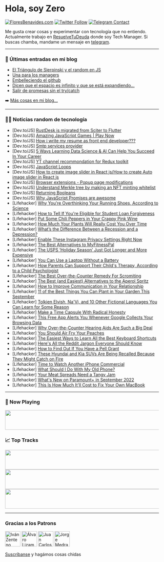 # Hola, soy Zero

[![FloresBenavides.com](https://img.shields.io/website?down_message=oops&label=MiBlog&style=for-the-badge&up_message=online&url=https%3A%2F%2Ffloresbenavides.com)](https://floresbenavides.com) [![Twitter Follow](https://img.shields.io/twitter/follow/ZeroDragon?color=%231DA1F2&label=Follow&logo=twitter&logoColor=ffffff&style=for-the-badge)](https://twitter.com/zerodragon) [![Telegram Contact](https://img.shields.io/badge/escr%C3%ADbeme-ZeroDragon-%2326A5E4?style=for-the-badge&logo=telegram)](https://t.me/zerodragon)

Me gusta crear cosas y experimentar con tecnología que no entiendo.
Actualmente trabajo en [ResuelveTuDeuda](http://github.com/resuelve) donde soy Tech Manager.
Si buscas chamba, mandame un mensaje en [telegram](https://t.me/zerodragon).

---

### 📕 Últimas entradas en mi blog
<!-- BLOG-POST-LIST:START -->
- [El Triángulo de Sierpinski y el random en JS](https://floresbenavides.com/el-triangulo-de-sierpinski-y-el-random-en-js/)
- [Una para los managers](https://floresbenavides.com/una-para-los-managers/)
- [Embelleciendo el github](https://floresbenavides.com/embelleciendo-el-github/)
- [Dicen que el espacio es infinito y que se está expandiendo…](https://floresbenavides.com/dicen-que-el-espacio-es-infinito-y-que-se-esta-expandiendo/)
- [Salir de promesas sin el try/catch](https://floresbenavides.com/salir-de-promesas-sin-el-try-catch/)
<!-- BLOG-POST-LIST:END -->

➡️ [Más cosas en mi blog...](https://floresbenavides.com)

---

### 👨‍💻 Noticias random de tecnología
<!-- TECH-POSTS:START -->
- [Dev.to/JS] [RustDesk is migrated from Sciter to Flutter](https://dev.to/rustdesk/rustdesk-is-migrated-from-sciter-to-flutter-279m)
- [Dev.to/JS] [Amazing JavaScript Games | Play Now](https://dev.to/herryjobn/amazing-javascript-games-play-now-3n73)
- [Dev.to/JS] [How i write my resume as front end developer???](https://dev.to/ahmed_onour/how-i-write-my-resume-as-front-end-developer-13h6)
- [Dev.to/JS] [Smtp services provider](https://dev.to/elaonharpher85/smtp-services-provider-1d9a)
- [Dev.to/JS] [5 Ways Learning Data Science &amp; AI Can Help You Succeed In Your Career](https://dev.to/datascientist987/5-ways-learning-data-science-ai-can-help-you-succeed-in-your-career-12bn)
- [Dev.to/JS] [YT channel recommondation for Redux toolkit](https://dev.to/himanshupal0001/yt-channel-recommondation-for-redux-toolkit-2ifo)
- [Dev.to/JS] [JavaScript Loops](https://dev.to/aniksaha12/javascript-loops-4gdg)
- [Dev.to/JS] [How to create image slider in React js/How to create Auto image slider in React js](https://dev.to/radhe65gupta/how-to-create-image-slider-in-react-jshow-to-create-auto-image-slider-in-react-js-5b4i)
- [Dev.to/JS] [Browser extensions - Popup page modifications](https://dev.to/dailydevtips1/browser-extensions-popup-page-modifications-2ji6)
- [Dev.to/JS] [Understand Merkle tree by making an NFT minting whitelist](https://dev.to/peterblockman/understand-merkle-tree-by-making-a-nft-minting-whitelist-1148)
- [Dev.to/JS] [Returning Booleans](https://dev.to/jinchoo/returning-booleans-5ah8)
- [Dev.to/JS] [Why JavaScript Promises are awesome](https://dev.to/methmi/why-javascript-promises-are-awesome-4obk)
- [Lifehacker] [Why You&#39;re Overthinking Your Running Shoes, According to Science](https://lifehacker.com/why-youre-overthinking-your-running-shoes-according-to-1849458897)
- [Lifehacker] [How to Tell If You&#39;re Eligible for Student Loan Forgiveness](https://lifehacker.com/how-to-tell-if-youre-eligible-for-student-loan-forgiven-1849458572)
- [Lifehacker] [Put Some Chili Peppers in Your Crappy Pink Wine](https://lifehacker.com/put-some-chili-peppers-in-your-shitty-pink-wine-1849458441)
- [Lifehacker] [How Much Your Plants Will Really Cost You Over Time](https://lifehacker.com/how-much-your-plants-will-really-cost-you-over-time-1849457189)
- [Lifehacker] [What’s the Difference Between a Recession and a Depression?](https://lifehacker.com/what-s-the-difference-between-a-recession-and-a-depress-1849458251)
- [Lifehacker] [Enable These Instagram Privacy Settings Right Now](https://lifehacker.com/enable-these-instagram-privacy-settings-right-now-1849456072)
- [Lifehacker] [The Best Alternatives to MyFitnessPal](https://lifehacker.com/the-best-alternatives-to-myfitnesspal-1849456879)
- [Lifehacker] [The USPS ‘Holiday Season’ Just Got Longer and More Expensive](https://lifehacker.com/the-usps-holiday-season-just-got-longer-and-more-expe-1849456901)
- [Lifehacker] [You Can Use a Laptop Without a Battery](https://lifehacker.com/you-can-use-a-laptop-without-a-battery-1849456604)
- [Lifehacker] [How Parents Can Support Their Child&#39;s Therapy, According to a Child Psychologist](https://lifehacker.com/how-parents-can-support-their-childs-therapy-according-1849448221)
- [Lifehacker] [The Best Over-the-Counter Remedy For Scromiting](https://lifehacker.com/the-best-over-the-counter-remedy-for-scromiting-1849455510)
- [Lifehacker] [The Best &lpar;and Easiest&rpar; Alternatives to the Aperol Spritz](https://lifehacker.com/the-best-and-easiest-alternatives-to-the-aperol-sprit-1849449968)
- [Lifehacker] [How to Improve Communication in Your Relationship](https://lifehacker.com/how-to-improve-communication-in-your-relationship-1849453668)
- [Lifehacker] [11 of the Best Things You Can Plant in Your Garden This September](https://lifehacker.com/11-of-the-best-things-you-can-plant-in-your-garden-this-1849453269)
- [Lifehacker] [Tolkien Elvish, Na&#39;Vi, and 10 Other Fictional Languages You Can Learn for Some Reason](https://lifehacker.com/tolkien-elvish-navi-and-10-other-fictional-languages-1849453429)
- [Lifehacker] [Make a Time Capsule With Radical Honesty](https://lifehacker.com/make-a-time-capsule-with-radical-honesty-1849454951)
- [Lifehacker] [This Free App Alerts You Whenever Google Collects Your Browsing Data](https://lifehacker.com/this-free-app-alerts-you-whenever-google-collects-your-1849453277)
- [Lifehacker] [Why Over-the-Counter Hearing Aids Are Such a Big Deal](https://lifehacker.com/why-over-the-counter-hearing-aids-are-such-a-big-deal-1849452915)
- [Lifehacker] [You Should Air Fry Your Peaches](https://lifehacker.com/you-should-air-fry-your-peaches-1849454679)
- [Lifehacker] [The Easiest Ways to Learn All the Best Keyboard Shortcuts](https://lifehacker.com/the-easiest-ways-to-learn-all-the-best-keyboard-shortcu-1849450327)
- [Lifehacker] [Here&#39;s All the Reddit Jargon Everyone Should Know](https://lifehacker.com/heres-all-the-reddit-jargon-everyone-should-know-1849451715)
- [Lifehacker] [How to Find Out If You Have a Pell Grant](https://lifehacker.com/how-to-find-out-if-you-have-a-pell-grant-1849453465)
- [Lifehacker] [These Hyundai and Kia SUVs Are Being Recalled Because They Might Catch on Fire](https://lifehacker.com/these-hyundai-and-kia-suvs-are-being-recalled-because-t-1849452684)
- [Lifehacker] [Time to Watch Another iPhone Commercial](https://lifehacker.com/time-to-watch-another-iphone-commercial-1849452112)
- [Lifehacker] [What Should I Do With My Old Phone?](https://lifehacker.com/what-should-i-do-with-my-old-phone-1849451799)
- [Lifehacker] [Your Meat Spreads Need a Tangy Jam](https://lifehacker.com/your-meat-spreads-need-a-tangy-jam-1849452540)
- [Lifehacker] [What&#39;s New on Paramount+ in September 2022](https://lifehacker.com/whats-new-on-paramount-in-september-2022-1849451918)
- [Lifehacker] [This Is How Much It&#39;ll Cost to Fix Your Own MacBook](https://lifehacker.com/this-is-how-much-itll-cost-to-fix-your-own-macbook-1849450931)<!-- TECH-POSTS:END -->

---

### 🎵 Now Playing
<a href="https://spotify-now-playing-dun.vercel.app/now-playing?open"><img src="https://spotify-now-playing-dun.vercel.app/now-playing" width="540" height="64"></a>

### 📈 Top Tracks
<a href="https://spotify-now-playing-dun.vercel.app/top-tracks?i=1&open"><img src="https://spotify-now-playing-dun.vercel.app/top-tracks?i=1" width="540" height="64"></a>
<a href="https://spotify-now-playing-dun.vercel.app/top-tracks?i=2&open"><img src="https://spotify-now-playing-dun.vercel.app/top-tracks?i=2" width="540" height="64"></a>
<a href="https://spotify-now-playing-dun.vercel.app/top-tracks?i=3&open"><img src="https://spotify-now-playing-dun.vercel.app/top-tracks?i=3" width="540" height="64"></a>

---

### Gracias a los Patrons
[<img src="https://avatars.githubusercontent.com/u/243380?v=4" alt="Iván Zenteno" width="50px">](https://github.com/k001) [<img src="https://avatars.githubusercontent.com/u/19955639?v=4" alt="Álvaro Lizama" width="50px">](https://github.com/alvarolizama) [<img src="https://avatars.githubusercontent.com/u/2718753?v=4" alt="Juan Carlos Ruiz" width="50px">](https://github.com/JuanCrg90) [<img src="https://avatars.githubusercontent.com/u/37025?v=4" alt="Jorge Medrano" width="50px">](https://github.com/h1pp1e) 

[Suscríbanse](https://www.patreon.com/zerodragon) y hagámos cosas chidas
